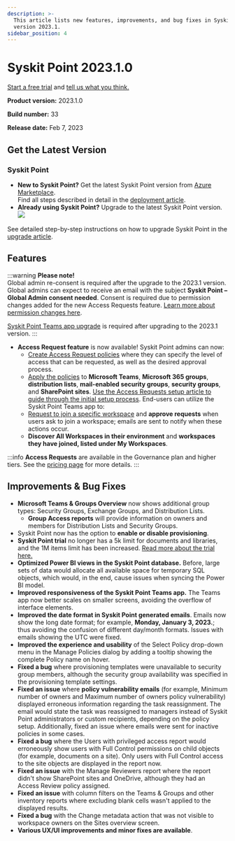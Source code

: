 ```yaml
---
description: >-
  This article lists new features, improvements, and bug fixes in Syskit Point
  version 2023.1.
sidebar_position: 4
---
```


# Syskit Point 2023.1.0

[Start a free trial](https://www.syskit.com/products/point/free-trial/) and [tell us what you think.](https://www.syskit.com/company/contact-us/)

**Product version:** 2023.1.0

**Build number:** 33

**Release date:** Feb 7, 2023

## Get the Latest Version

### Syskit Point

* **New to Syskit Point?** Get the latest Syskit Point version from [Azure Marketplace](https://azuremarketplace.microsoft.com/en-us/marketplace/apps/syskitltd.syskit\_point).\
  Find all steps described in detail in the [deployment article](../../../set-up-point-enterprise/deployment/deploy-syskit-point.md).
* **Already using Syskit Point?** Upgrade to the latest Syskit Point version.\
  [![](https://aka.ms/deploytoazurebutton)](https://portal.azure.com/#create/Microsoft.Template/uri/https%3A%2F%2Fsyskitassetsstorage.blob.core.windows.net%2Fpoint%2FARMTemplates%2FPointUpdateDeploy%2FPointUpdateTemplate.json)

See detailed step-by-step instructions on how to upgrade Syskit Point in the [upgrade article](../../../set-up-point-enterprise/deployment/upgrade-syskit-point.md).

## Features

:::warning
**Please note!**\
Global admin re-consent is required after the upgrade to the 2023.1 version. Global admins can expect to receive an email with the subject **Syskit Point – Global Admin consent needed**. Consent is required due to permission changes added for the new Access Requests feature. [Learn more about permission changes here](../../../requirements/permission-requirements-change-log.md#syskit-point-20231).

[Syskit Point Teams app upgrade](../../../governance-and-automation/syskit-point-teams-app.md#upgrade-syskit-point-teams-app) is required after upgrading to the 2023.1 version.
:::

* **Access Request feature** is now available! Syskit Point admins can now:
  * [Create Access Request policies](../../../governance-and-automation/access-requests/create-access-requests-policy.md) where they can specify the level of access that can be requested, as well as the desired approval process.
  * [Apply the policies](../../../governance-and-automation/access-requests/apply-access-requests-policy.md) to **Microsoft Teams**, **Microsoft 365 groups**, **distribution lists**, **mail-enabled security groups**, **security groups**, and **SharePoint sites**. [Use the Access Requests setup article to guide through the initial setup process](../../../governance-and-automation/access-requests/set-up-access-requests.md). End-users can utilize the Syskit Point Teams app to:
  * [Request to join a specific workspace](../../../point-collaborators/manage-workspaces/request-workspace-access.md) and **approve requests** when users ask to join a workspace; emails are sent to notify when these actions occur.
  * **Discover All Workspaces in their environment** and **workspaces they have joined, listed under My Workspaces**.

:::info
**Access Requests** are available in the Governance plan and higher tiers. See the [pricing page](https://www.syskit.com/products/point/pricing/) for more details.
:::

## Improvements & Bug Fixes

* **Microsoft Teams & Groups Overview** now shows additional group types: Security Groups, Exchange Groups, and Distribution Lists.
  * **Group Access reports** will provide information on owners and members for Distribution Lists and Security Groups.
* Syskit Point now has the option to **enable or disable provisioning**.
* **Syskit Point trial** no longer has a 5k limit for documents and libraries, and the 1M items limit has been increased. [Read more about the trial here.](../../../set-up-point-cloud/free-trial.md)
* **Optimized Power BI views in the Syskit Point database.** Before, large sets of data would allocate all available space for temporary SQL objects, which would, in the end, cause issues when syncing the Power BI model.
* **Improved responsiveness of the Syskit Point Teams app.** The Teams app now better scales on smaller screens, avoiding the overflow of interface elements.
* **Improved the date format in Syskit Point generated emails**. Emails now show the long date format; for example, **Monday, January 3, 2023.**; thus avoiding the confusion of different day/month formats. Issues with emails showing the UTC were fixed.
* **Improved the experience and usability** of the Select Policy drop-down menu in the Manage Policies dialog by adding a tooltip showing the complete Policy name on hover.
* **Fixed a bug** where provisioning templates were unavailable to security group members, although the security group availability was specified in the provisioning template settings.
* **Fixed an issue** where **policy vulnerability emails** (for example, Minimum number of owners and Maximum number of owners policy vulnerability) displayed erroneous information regarding the task reassignment. The email would state the task was reassigned to managers instead of Syskit Point administrators or custom recipients, depending on the policy setup. Additionally, fixed an issue where emails were sent for inactive policies in some cases.
* **Fixed a bug** where the Users with privileged access report would erroneously show users with Full Control permissions on child objects (for example, documents on a site). Only users with Full Control access to the site objects are displayed in the report now.
* **Fixed an issue** with the Manage Reviewers report where the report didn't show SharePoint sites and OneDrive, although they had an Access Review policy assigned.
* **Fixed an issue** with column filters on the Teams & Groups and other inventory reports where excluding blank cells wasn't applied to the displayed results.
* **Fixed a bug** with the Change metadata action that was not visible to workspace owners on the Sites overview screen.
* **Various UX/UI improvements and minor fixes are available**.
